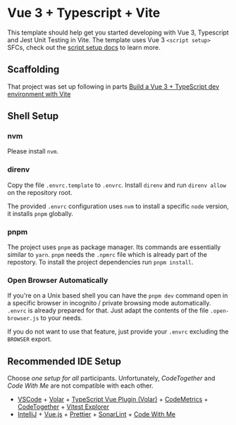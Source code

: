 # Vue 3 + Typescript + Vite

This template should help get you started developing with Vue 3, Typescript and Jest Unit Testing in Vite. The template uses Vue 3 `<script setup>` SFCs, check out the [script setup docs](https://v3.vuejs.org/api/sfc-script-setup.html#sfc-script-setup) to learn more.

## Scaffolding
That project was set up following in parts [Build a Vue 3 + TypeScript dev environment with Vite](https://lobotuerto.com/notes/build-a-vue3-typescript-dev-environment-with-vite)

## Shell Setup
### nvm
Please install `nvm`.

### direnv
Copy the file `.envrc.template` to `.envrc`.
Install `direnv` and run `direnv allow` on the repository root.

The provided `.envrc` configuration uses `nvm` to install a specific `node` version, it installs `pnpm` globally.

### pnpm
The project uses `pnpm` as package manager. Its commands are essentially similar to `yarn`. `pnpm` needs the `.npmrc` file which is already part of the repostory. To install the project dependencies run `pnpm install`.

### Open Browser Automatically
If you're on a Unix based shell you can have the `pnpm dev` command open in a specific browser in incognito / private browsing mode automatically.
`.envrc` is already prepared for that. Just adapt the contents of the file `.open-browser.js` to your needs.

If you do not want to use that feature, just provide your `.envrc` excluding the `BROWSER` export.

## Recommended IDE Setup
Choose *one setup for all* participants. Unfortunately, *CodeTogether* and *Code With Me* are not compatible with each other. 
- [VSCode](https://code.visualstudio.com/) + [Volar](https://marketplace.visualstudio.com/items?itemName=Vue.volar) + [TypeScript Vue Plugin (Volar)](https://marketplace.visualstudio.com/items?itemName=Vue.vscode-typescript-vue-plugin) + [CodeMetrics](https://marketplace.visualstudio.com/items?itemName=kisstkondoros.vscode-codemetrics) + [CodeTogether](https://marketplace.visualstudio.com/items?itemName=genuitecllc.codetogether) + [Vitest Explorer](https://marketplace.visualstudio.com/items?itemName=ZixuanChen.vitest-explorer)
- [IntelliJ](https://www.jetbrains.com/de-de/idea/) + [Vue.js](https://plugins.jetbrains.com/plugin/9442-vue-js) + [Prettier](https://plugins.jetbrains.com/plugin/10456-prettier) + [SonarLint](https://plugins.jetbrains.com/plugin/7973-sonarlint) + [Code With Me](https://www.jetbrains.com/de-de/code-with-me/)

